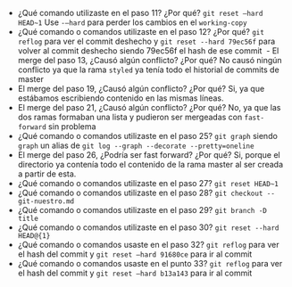 - ¿Qué comando utilizaste en el paso 11? ¿Por qué?
`git reset —hard HEAD~1` Use `-—hard` para perder los cambios en el `working-copy `
- ¿Qué comando o comandos utilizaste en el paso 12? ¿Por qué? `git reflog` para ver el commit deshecho y `git reset --hard 79ec56f` para volver al commit deshecho siendo 79ec56f el hash de ese commit
 - El merge del paso 13, ¿Causó algún conflicto? ¿Por qué? No causó ningún conflicto ya que la rama `styled` ya tenía todo el historial de commits de master
- El merge del paso 19, ¿Causó algún conflicto? ¿Por qué? Si, ya que estábamos escribiendo contenido en las mismas líneas.
- El merge del paso 21, ¿Causó algún conflicto? ¿Por qué? No, ya que las dos ramas formaban una lista y pudieron ser mergeadas con `fast-forward` sin problema
- ¿Qué comando o comandos utilizaste en el paso 25? `git graph` siendo `graph` un alias de `git log --graph --decorate --pretty=oneline `
- El merge del paso 26, ¿Podría ser fast forward? ¿Por qué? Si, porque el directorio ya contenía todo el contenido de la rama master al ser creada a partir de esta.
- ¿Qué comando o comandos utilizaste en el paso 27? `git reset HEAD~1`
- ¿Qué comando o comandos utilizaste en el paso 28? `git checkout -- git-nuestro.md`
- ¿Qué comando o comandos utilizaste en el paso 29? `git branch -D title`
- ¿Qué comando o comandos utilizaste en el paso 30? `git reset --hard HEAD@{1}`
- ¿Qué comando o comandos usaste en el paso 32? `git reflog` para ver el hash del commit y `git reset —hard 91680ce` para ir al commit
- ¿Qué comando o comandos usaste en el punto 33? `git reflog` para ver el hash del commit y `git reset —hard b13a143` para ir al commit
